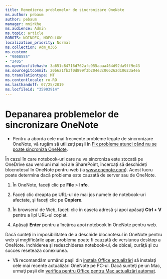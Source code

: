 ```yaml
---
title: Remedierea problemelor de sincronizare OneNote
ms.author: pebaum
author: pebaum
manager: mnirkhe
ms.audience: Admin
ms.topic: article
ROBOTS: NOINDEX, NOFOLLOW
localization_priority: Normal
ms.collection: Adm_O365
ms.custom:
- "9000555"
- "2405"
ms.openlocfilehash: 3a651c84716d762afc955aaaa464d92da9ff9e43
ms.sourcegitcommit: 20b6a1fb3f0d899f3b204e3c066262d10623a4ea
ms.translationtype: MT
ms.contentlocale: ro-RO
ms.lasthandoff: 07/25/2019
ms.locfileid: "35903914"
---
```

# <a name="troubleshoot-onenote-sync-issues"></a>Depanarea problemelor de sincronizare OneNote

* Pentru a aborda cele mai frecvente probleme legate de sincronizare OneNote, vă rugăm să utilizaţi paşii în [Fix probleme atunci când nu se poate sincroniza OneNote](https://support.office.com/article/Fix-issues-when-you-can-t-sync-OneNote-299495ef-66d1-448f-90c1-b785a6968d45).

În cazul în care notebook-uri care nu va sincroniza este stocată pe OneDrive sau versiuni mai noi ale SharePoint, încercați să deschideți blocnotesul în OneNote pentru web (la www.onenote.com). Acest lucru poate determina dacă problema este cauzată de server sau de OneNote.

1. În OneNote, faceţi clic pe **File** > **Info**.

2. Faceţi clic dreapta pe URL-ul de mai jos numele de notebook-uri afectate, şi faceţi clic pe **Copiere**.

3. În browserul de Web, faceţi clic în caseta adresă şi apoi apăsaţi **Ctrl + V** pentru a lipi URL-ul copiat.

4. Apăsaţi **Enter** pentru a încărca apoi notebook în OneNote pentru web.

Dacă sunteţi în imposibilitatea de a deschide blocnotesul în OneNote pentru web şi modificările apar, problema poate fi cauzată de versiunea desktop a OneNote. Închiderea şi redeschiderea notebook-ul, de obicei, curăţă şi cu succes reseteaza conexiunea.

* Vă recomandăm urmând paşii din [instala Office actualizări](https://support.office.com/article/Install-Office-updates-2ab296f3-7f03-43a2-8e50-46de917611c5) să instalaţi cele mai recente actualizări OneNote pe PC-ul. Dacă sunteţi pe un Mac, urmaţi paşii din [verifica pentru Office pentru Mac actualizări automat](https://support.office.com/article/update-office-for-mac-automatically-bfd1e497-c24d-4754-92ab-910a4074d7c1).